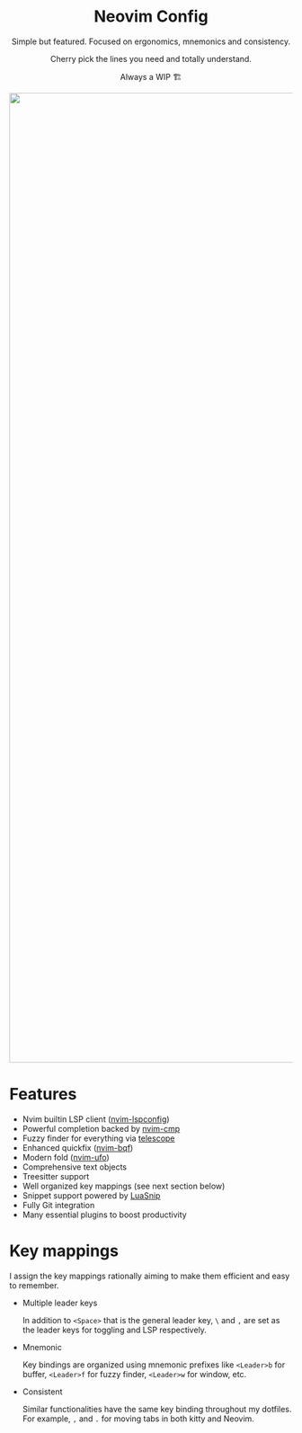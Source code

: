 <div align="center">
  
# Neovim Config

Simple but featured. Focused on ergonomics, mnemonics and consistency. 
  
Cherry pick the lines you need and totally understand. 
  
Always a WIP 🏗
  
<img width="1726" alt="Screen Shot 2022-05-28 at 15 26 48" src="https://user-images.githubusercontent.com/11582667/170844670-8a56f819-af7f-45de-86ba-061f425165d4.png">

</div>

# Features

* Nvim builtin LSP client ([nvim-lspconfig](https://github.com/neovim/nvim-lspconfig))
* Powerful completion backed by [nvim-cmp](https://github.com/hrsh7th/nvim-cmp)
* Fuzzy finder for everything via [telescope](https://github.com/nvim-telescope/telescope.nvim)
* Enhanced quickfix ([nvim-bqf](https://github.com/kevinhwang91/nvim-bqf))
* Modern fold ([nvim-ufo](https://github.com/kevinhwang91/nvim-ufo))
* Comprehensive text objects
* Treesitter support
* Well organized key mappings (see next section below)
* Snippet support powered by [LuaSnip](https://github.com/L3MON4D3/LuaSnip)
* Fully Git integration
* Many essential plugins to boost productivity

# Key mappings

I assign the key mappings rationally aiming to make them efficient and easy to remember. 

* Multiple leader keys

  In addition to `<Space>` that is the general leader key, `\` and `,` are set as the leader keys for toggling and LSP respectively.
  
* Mnemonic

  Key bindings are organized using mnemonic prefixes like `<Leader>b` for buffer, `<Leader>f` for fuzzy finder, `<Leader>w` for window, etc.
  
* Consistent

  Similar functionalities have the same key binding throughout my dotfiles. For example, `,` and `.` for moving tabs in both kitty and Neovim.
